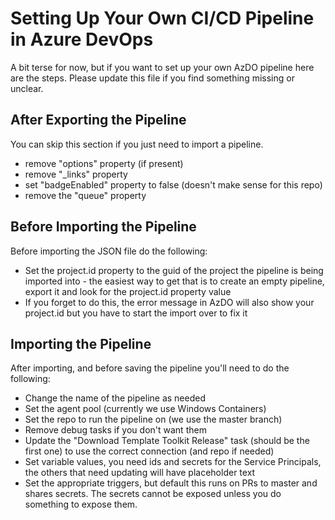 # Setting Up Your Own CI/CD Pipeline in Azure DevOps

A bit terse for now, but if you want to set up your own AzDO pipeline here are the steps.  Please update this file if you find something missing or unclear.

## After Exporting the Pipeline

You can skip this section if you just need to import a pipeline.

- remove "options" property (if present)
- remove "_links" property
- set "badgeEnabled" property to false (doesn't make sense for this repo)
- remove the "queue" property

## Before Importing the Pipeline

Before importing the JSON file do the following:

- Set the project.id property to the guid of the project the pipeline is being imported into - the easiest way to get that is to create an empty pipeline, export it and look for the project.id property value
- If you forget to do this, the error message in AzDO will also show your project.id but you have to start the import over to fix it

## Importing the Pipeline

After importing, and before saving the pipeline you'll need to do the following:

- Change the name of the pipeline as needed
- Set the agent pool (currently we use Windows Containers)
- Set the repo to run the pipeline on (we use the master branch)
- Remove debug tasks if you don't want them
- Update the "Download Template Toolkit Release" task (should be the first one) to use the correct connection (and repo if needed)
- Set variable values, you need ids and secrets for the Service Principals, the others that need updating will have placeholder text
- Set the appropriate triggers, but default this runs on PRs to master and shares secrets.  The secrets cannot be exposed unless you do something to expose them.
